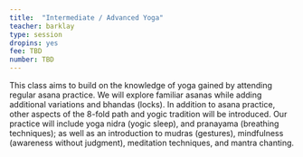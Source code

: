 ```yaml
---
title:  "Intermediate / Advanced Yoga"
teacher: barklay
type: session
dropins: yes
fee: TBD
number: TBD
---
```

This class aims to build on the knowledge of yoga gained by attending regular asana practice. We will explore familiar asanas while adding additional variations and bhandas (locks). In addition to asana practice, other aspects of the 8-fold path and yogic tradition will be introduced. Our practice will include yoga nidra (yogic sleep), and pranayama (breathing techniques); as well as an introduction to mudras (gestures), mindfulness (awareness without judgment), meditation techniques, and mantra chanting.
